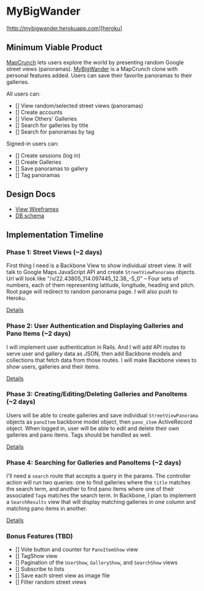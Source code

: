 # MyBigWander

[http://mybigwander.herokuapp.com][heroku]

## Minimum Viable Product
[MapCrunch][mapcrunch] lets users explore the world by presenting random Google street views (panoramas). [MyBigWander][heroku] is a MapCrunch clone with personal features added. Users can save their favorite panoramas to their galleries.

[mapcrunch]: http://www.mapcrunch.com/
[heroku]: http://mybigwander.herokuapp.com

All users can:
- [] View random/selected street views (panoramas)
- [] Create accounts
- [] View Others' Galleries
- [] Search for galleries by title
- [] Search for panoramas by tag

Signed-in users can:
- [] Create sessions (log in)
- [] Create Galleries
- [] Save panoramas to gallery
- [] Tag panoramas


## Design Docs
* [View Wireframes][views]
* [DB schema][schema]

[views]: ./docs/views.md
[schema]: ./docs/schema.md

## Implementation Timeline

### Phase 1: Street Views (~2 days)
First thing I need is a Backbone View to show individual street view. It will talk to Google Maps JavaScript API and create `StreetViewPanorama` objects. Url will look like "/v/22.43805_114.097445_12.38_-5_0" – Four sets of numbers, each of them representing latitude, longitude, heading and pitch. Root page will redirect to random panorama page. I will also push to Heroku.

[Details][phase-one]

### Phase 2: User Authentication and Displaying Galleries and Pano Items (~2 days)
I will implement user authentication in Rails. And I will add API routes to serve user and gallery data as JSON, then add Backbone models and collections that fetch data from those routes. I will make Backbone views to show users, galleries and their items.

[Details][phase-two]

### Phase 3: Creating/Editing/Deleting Galleries and PanoItems (~2 days)
Users will be able to create galleries and save individual `StreetViewPanorama` objects as `panoItem` backbone model object, then `pano_item` ActiveRecord object. When logged in, user will be able to edit and delete their own galleries and pano items. Tags should be handled as well.

[Details][phase-three]

### Phase 4: Searching for Galleries and PanoItems (~2 days)
I'll need a `search` route that accepts a query in the params. The controller action will run two queries: one to find galleries where the `title` matches  the search term, and another to find pano items where one of their associated `Tag`s matches the search term. In Backbone, I plan to implement a `SearchResults` view that will display matching galleries in one column and matching pano items in another.

[Details][phase-four]

### Bonus Features (TBD)
- [] Vote button and counter for `PanoItemShow` view
- [] TagShow view
- [] Pagination of the `UserShow`, `GalleryShow`, and `SearchShow` views
- [] Subscribe to lists
- [] Save each street view as image file
- [] Filter random street views


[phase-one]: ./docs/phases/phase1.md
[phase-two]: ./docs/phases/phase2.md
[phase-three]: ./docs/phases/phase3.md
[phase-four]: ./docs/phases/phase4.md
